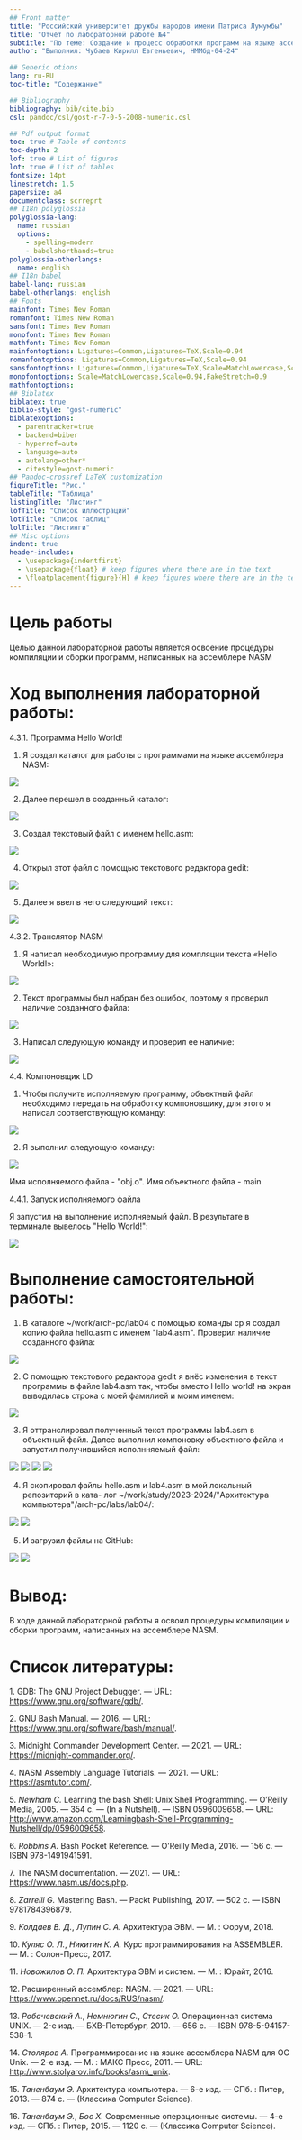 ```yaml
---
## Front matter
title: "Российский университет дружбы народов имени Патриса Лумумбы"
title: "Отчёт по лабораторной работе №4"
subtitle: "По теме: Создание и процесс обработки программ на языке ассемблера NASM"
author: "Выполнил: Чубаев Кирилл Евгеньевич, НММбд-04-24"

## Generic otions
lang: ru-RU
toc-title: "Содержание"

## Bibliography
bibliography: bib/cite.bib
csl: pandoc/csl/gost-r-7-0-5-2008-numeric.csl

## Pdf output format
toc: true # Table of contents
toc-depth: 2
lof: true # List of figures
lot: true # List of tables
fontsize: 14pt
linestretch: 1.5
papersize: a4
documentclass: scrreprt
## I18n polyglossia
polyglossia-lang:
  name: russian
  options:
	- spelling=modern
	- babelshorthands=true
polyglossia-otherlangs:
  name: english
## I18n babel
babel-lang: russian
babel-otherlangs: english
## Fonts
mainfont: Times New Roman
romanfont: Times New Roman
sansfont: Times New Roman
monofont: Times New Roman
mathfont: Times New Roman
mainfontoptions: Ligatures=Common,Ligatures=TeX,Scale=0.94
romanfontoptions: Ligatures=Common,Ligatures=TeX,Scale=0.94
sansfontoptions: Ligatures=Common,Ligatures=TeX,Scale=MatchLowercase,Scale=0.94
monofontoptions: Scale=MatchLowercase,Scale=0.94,FakeStretch=0.9
mathfontoptions:
## Biblatex
biblatex: true
biblio-style: "gost-numeric"
biblatexoptions:
  - parentracker=true
  - backend=biber
  - hyperref=auto
  - language=auto
  - autolang=other*
  - citestyle=gost-numeric
## Pandoc-crossref LaTeX customization
figureTitle: "Рис."
tableTitle: "Таблица"
listingTitle: "Листинг"
lofTitle: "Список иллюстраций"
lotTitle: "Список таблиц"
lolTitle: "Листинги"
## Misc options
indent: true
header-includes:
  - \usepackage{indentfirst}
  - \usepackage{float} # keep figures where there are in the text
  - \floatplacement{figure}{H} # keep figures where there are in the text
---
```


# Цель работы

Целью данной лабораторной работы является освоение процедуры компиляции и сборки программ, написанных на ассемблере NASM

# Ход выполнения лабораторной работы:

4.3.1. Программа Hello World!

1. Я создал каталог для работы с программами на языке ассемблера NASM:

![](lab4_images/image001.png)

2. Далее перешел в созданный каталог:

![](lab4_images/image002.png)

3. Создал текстовый файл с именем hello.asm:

![](lab4_images/image003.png)

4. Открыл этот файл с помощью текстового редактора gedit:

![](lab4_images/image004.png)

5. Далее я ввел в него следующий текст:

![](lab4_images/image005.png)

4.3.2. Транслятор NASM

1. Я написал необходимую программу для компляции текста «Hello World!»:

![](lab4_images/image006.png)

2. Текст программы был набран без ошибок, поэтому я проверил наличие созданного файла:

![](lab4_images/image008.png)

3. Написал следующую команду и проверил ее наличие:

![](lab4_images/image009.png)

4.4. Компоновщик LD

1.  Чтобы получить исполняемую программу, объектный файл
необходимо передать на обработку компоновщику, для этого я написал соответствующую команду:

![](lab4_images/image011.png)

2. Я выполнил следующую команду:

![](lab4_images/image013.png)

Имя исполняемого файла - "obj.o". Имя объектного файла - main

4.4.1. Запуск исполняемого файла

Я запустил на выполнение исполняемый файл. В результате в терминале вывелось "Hello World!":

![](lab4_images/image015.png)

# Выполнение самостоятельной работы:

1. В каталоге ~/work/arch-pc/lab04 с помощью команды cp я создал копию файла
hello.asm с именем "lab4.asm". Проверил наличие созданного файла:

![](lab4_images/image016.png)

2. С помощью текстового редактора gedit я внёс изменения в текст программы в
файле lab4.asm так, чтобы вместо Hello world! на экран выводилась строка с моей
фамилией и моим именем:

![](lab4_images/image017.png)

3. Я оттранслировал полученный текст программы lab4.asm в объектный файл. Далее выполнил компоновку объектного файла и запустил получившийся исполнняемый файл:

![](lab4_images/image018.png)
![](lab4_images/image020.png)
![](lab4_images/image022.png)
![](lab4_images/image024.png)

4. Я скопировал файлы hello.asm и lab4.asm в мой локальный репозиторий в ката-
лог ~/work/study/2023-2024/"Архитектура компьютера"/arch-pc/labs/lab04/:

![](lab4_images/image025.png)
![](lab4_images/image027.png)

5. И загрузил файлы на GitHub:

![](lab4_images/image028.png)
![](lab4_images/image030.png)

# Вывод:

В ходе данной лабораторной работы я освоил процедуры компиляции и сборки программ, написанных на ассемблере NASM.

# Список литературы:

1\. GDB: The GNU Project Debugger. — URL: https://www.gnu.org/software/gdb/.

2\. GNU Bash Manual. — 2016. — URL: https://www.gnu.org/software/bash/manual/.

3\. Midnight Commander Development Center. — 2021. — URL: https://midnight-commander.org/.

4\. NASM Assembly Language Tutorials. — 2021. — URL: https://asmtutor.com/.

5\. *Newham C.* Learning the bash Shell: Unix Shell Programming. — O’Reilly Media, 2005. — 354 с. — (In a Nutshell). — ISBN 0596009658. — URL: http://www.amazon.com/Learningbash-Shell-Programming-Nutshell/dp/0596009658.

6\. *Robbins A.* Bash Pocket Reference. — O’Reilly Media, 2016. — 156 с. — ISBN 978-1491941591.

7\. The NASM documentation. — 2021. — URL: https://www.nasm.us/docs.php.

8\. *Zarrelli G.* Mastering Bash. — Packt Publishing, 2017. — 502 с. — ISBN 9781784396879.

9\. *Колдаев В. Д.*, *Лупин С. А.* Архитектура ЭВМ. — М. : Форум, 2018.

10\. *Куляс О. Л.*, *Никитин К. А.* Курс программирования на ASSEMBLER. — М. : Солон-Пресс, 2017.

11\. *Новожилов О. П.* Архитектура ЭВМ и систем. — М. : Юрайт, 2016.

12\. Расширенный ассемблер: NASM. — 2021. — URL: https://www.opennet.ru/docs/RUS/nasm/.

13\. *Робачевский А.*, *Немнюгин С.*, *Стесик О.* Операционная система UNIX. — 2-е изд. — БХВ-Петербург, 2010. — 656 с. — ISBN 978-5-94157-538-1.

14\. *Столяров А.* Программирование на языке ассемблера NASM для ОС Unix. — 2-е изд. — М. : МАКС Пресс, 2011. — URL: http://www.stolyarov.info/books/asm\_unix.

15\. *Таненбаум Э.* Архитектура компьютера. — 6-е изд. — СПб. : Питер, 2013. — 874 с. — (Классика Computer Science).

16\. *Таненбаум Э.*, *Бос Х.* Современные операционные системы. — 4-е изд. — СПб. : Питер, 2015. — 1120 с. — (Классика Computer Science).


